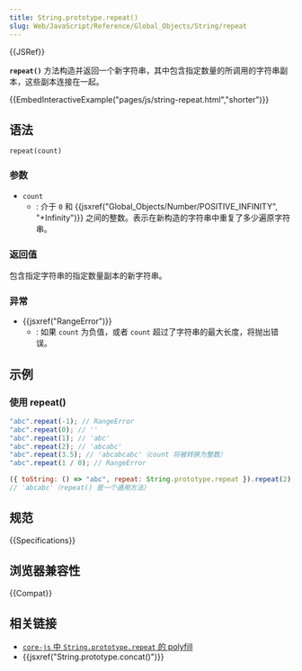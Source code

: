 ```yaml
---
title: String.prototype.repeat()
slug: Web/JavaScript/Reference/Global_Objects/String/repeat
---
```


{{JSRef}}

**`repeat()`** 方法构造并返回一个新字符串，其中包含指定数量的所调用的字符串副本，这些副本连接在一起。

{{EmbedInteractiveExample("pages/js/string-repeat.html","shorter")}}

## 语法

```js-nolint
repeat(count)
```

### 参数

- `count`
  - : 介于 `0` 和 {{jsxref("Global_Objects/Number/POSITIVE_INFINITY", "+Infinity")}} 之间的整数。表示在新构造的字符串中重复了多少遍原字符串。

### 返回值

包含指定字符串的指定数量副本的新字符串。

### 异常

- {{jsxref("RangeError")}}
  - : 如果 `count` 为负值，或者 `count` 超过了字符串的最大长度，将抛出错误。

## 示例

### 使用 repeat()

```js
"abc".repeat(-1); // RangeError
"abc".repeat(0); // ''
"abc".repeat(1); // 'abc'
"abc".repeat(2); // 'abcabc'
"abc".repeat(3.5); // 'abcabcabc'（count 将被转换为整数）
"abc".repeat(1 / 0); // RangeError

({ toString: () => "abc", repeat: String.prototype.repeat }).repeat(2);
// 'abcabc'（repeat() 是一个通用方法）
```

## 规范

{{Specifications}}

## 浏览器兼容性

{{Compat}}

## 相关链接

- [`core-js` 中 `String.prototype.repeat` 的 polyfill](https://github.com/zloirock/core-js#ecmascript-string-and-regexp)
- {{jsxref("String.prototype.concat()")}}
